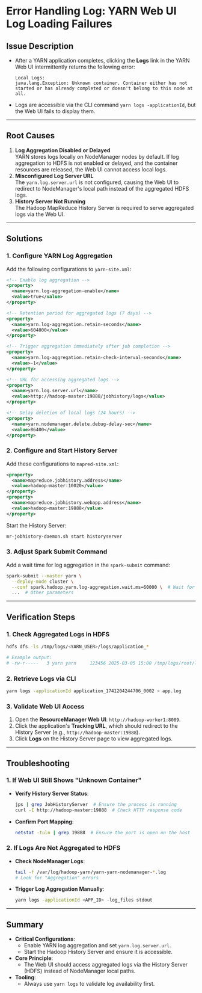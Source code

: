 # Error Handling Log: YARN Web UI Log Loading Failures

## Issue Description
- After a YARN application completes, clicking the **Logs** link in the YARN Web UI intermittently returns the following error:
  ```log
  Local Logs:
  java.lang.Exception: Unknown container. Container either has not started or has already completed or doesn't belong to this node at all.
  ```
- Logs are accessible via the CLI command `yarn logs -applicationId`, but the Web UI fails to display them.

---

## Root Causes
1. **Log Aggregation Disabled or Delayed**  
   YARN stores logs locally on NodeManager nodes by default. If log aggregation to HDFS is not enabled or delayed, and the container resources are released, the Web UI cannot access local logs.
2. **Misconfigured Log Server URL**  
   The `yarn.log.server.url` is not configured, causing the Web UI to redirect to NodeManager's local path instead of the aggregated HDFS logs.
3. **History Server Not Running**  
   The Hadoop MapReduce History Server is required to serve aggregated logs via the Web UI.

---

## Solutions

### 1. Configure YARN Log Aggregation
Add the following configurations to `yarn-site.xml`:
```xml
<!-- Enable log aggregation -->
<property>
  <name>yarn.log-aggregation-enable</name>
  <value>true</value>
</property>

<!-- Retention period for aggregated logs (7 days) -->
<property>
  <name>yarn.log-aggregation.retain-seconds</name>
  <value>604800</value>
</property>

<!-- Trigger aggregation immediately after job completion -->
<property>
  <name>yarn.log-aggregation.retain-check-interval-seconds</name>
  <value>-1</value>
</property>

<!-- URL for accessing aggregated logs -->
<property>
  <name>yarn.log.server.url</name>
  <value>http://hadoop-master:19888/jobhistory/logs</value>
</property>

<!-- Delay deletion of local logs (24 hours) -->
<property>
  <name>yarn.nodemanager.delete.debug-delay-sec</name>
  <value>86400</value>
</property>
```

### 2. Configure and Start History Server
Add these configurations to `mapred-site.xml`:
```xml
<property>
  <name>mapreduce.jobhistory.address</name>
  <value>hadoop-master:10020</value>
</property>
<property>
  <name>mapreduce.jobhistory.webapp.address</name>
  <value>hadoop-master:19888</value>
</property>
```

Start the History Server:
```bash
mr-jobhistory-daemon.sh start historyserver
```

### 3. Adjust Spark Submit Command
Add a wait time for log aggregation in the `spark-submit` command:
```bash
spark-submit --master yarn \
  --deploy-mode cluster \
  --conf spark.hadoop.yarn.log-aggregation.wait.ms=60000 \  # Wait for aggregation
  ...  # Other parameters
```

---

## Verification Steps

### 1. Check Aggregated Logs in HDFS
```bash
hdfs dfs -ls /tmp/logs/<YARN_USER>/logs/application_*

# Example output:
# -rw-r-----   3 yarn yarn     123456 2025-03-05 15:00 /tmp/logs/root/logs/application_1741204244706_0002/container_0012_01_000001/stdout
```

### 2. Retrieve Logs via CLI
```bash
yarn logs -applicationId application_1741204244706_0002 > app.log
```

### 3. Validate Web UI Access
1. Open the **ResourceManager Web UI**: `http://hadoop-worker1:8089`.
2. Click the application's **Tracking URL**, which should redirect to the History Server (e.g., `http://hadoop-master:19888`).
3. Click **Logs** on the History Server page to view aggregated logs.

---

## Troubleshooting

### 1. If Web UI Still Shows "Unknown Container"
- **Verify History Server Status**:
  ```bash
  jps | grep JobHistoryServer  # Ensure the process is running
  curl -I http://hadoop-master:19888  # Check HTTP response code
  ```
- **Confirm Port Mapping**:
  ```bash
  netstat -tuln | grep 19888  # Ensure the port is open on the host
  ```

### 2. If Logs Are Not Aggregated to HDFS
- **Check NodeManager Logs**:
  ```bash
  tail -f /var/log/hadoop-yarn/yarn-yarn-nodemanager-*.log
  # Look for "Aggregation" errors
  ```
- **Trigger Log Aggregation Manually**:
  ```bash
  yarn logs -applicationId <APP_ID> -log_files stdout
  ```

---

## Summary
- **Critical Configurations**:
  - Enable YARN log aggregation and set `yarn.log.server.url`.
  - Start the Hadoop History Server and ensure it is accessible.
- **Core Principle**:
  - The Web UI should access aggregated logs via the History Server (HDFS) instead of NodeManager local paths.
- **Tooling**:
  - Always use `yarn logs` to validate log availability first.
